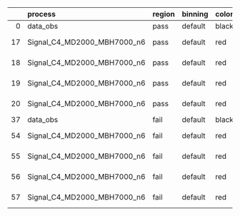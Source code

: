 |    | process                     | region   | binning   | color   | process_type   |   scale | variation   | source_filename                                                      | source_histname    | alias                       | title     |   combine_idx |     lnN |   shapes | syst_type   | direction   | variation_alias   |
|---:|:----------------------------|:---------|:----------|:--------|:---------------|--------:|:------------|:---------------------------------------------------------------------|:-------------------|:----------------------------|:----------|--------------:|--------:|---------:|:------------|:------------|:------------------|
|  0 | data_obs                    | pass     | default   | black   | DATA           |       1 | nominal     | ./histograms_for_2DAlphabet_v18//BH_Data.root                        | hpass              | Data                        | Data      |           nan | nan     |      nan | nan         | nan         | nan               |
| 17 | Signal_C4_MD2000_MBH7000_n6 | pass     | default   | red     | SIGNAL         |       1 | lumi        | ./histograms_for_2DAlphabet_v18//BH_Signal_C4_MD2000_MBH7000_n6.root | hpass              | Signal_C4_MD2000_MBH7000_n6 | BH signal |           nan |   1.016 |      nan | lnN         | nan         | nan               |
| 18 | Signal_C4_MD2000_MBH7000_n6 | pass     | default   | red     | SIGNAL         |       1 | SVM         | ./histograms_for_2DAlphabet_v18//BH_Signal_C4_MD2000_MBH7000_n6.root | hpass_SVMsyst_up   | Signal_C4_MD2000_MBH7000_n6 | BH signal |           nan | nan     |        1 | shapes      | Up          | SVMsyst           |
| 19 | Signal_C4_MD2000_MBH7000_n6 | pass     | default   | red     | SIGNAL         |       1 | SVM         | ./histograms_for_2DAlphabet_v18//BH_Signal_C4_MD2000_MBH7000_n6.root | hpass_SVMsyst_down | Signal_C4_MD2000_MBH7000_n6 | BH signal |           nan | nan     |        1 | shapes      | Down        | SVMsyst           |
| 20 | Signal_C4_MD2000_MBH7000_n6 | pass     | default   | red     | SIGNAL         |       1 | nominal     | ./histograms_for_2DAlphabet_v18//BH_Signal_C4_MD2000_MBH7000_n6.root | hpass              | Signal_C4_MD2000_MBH7000_n6 | BH signal |           nan | nan     |      nan | nan         | nan         | nan               |
| 37 | data_obs                    | fail     | default   | black   | DATA           |       1 | nominal     | ./histograms_for_2DAlphabet_v18//BH_Data.root                        | hfail              | Data                        | Data      |           nan | nan     |      nan | nan         | nan         | nan               |
| 54 | Signal_C4_MD2000_MBH7000_n6 | fail     | default   | red     | SIGNAL         |       1 | lumi        | ./histograms_for_2DAlphabet_v18//BH_Signal_C4_MD2000_MBH7000_n6.root | hfail              | Signal_C4_MD2000_MBH7000_n6 | BH signal |           nan |   1.016 |      nan | lnN         | nan         | nan               |
| 55 | Signal_C4_MD2000_MBH7000_n6 | fail     | default   | red     | SIGNAL         |       1 | SVM         | ./histograms_for_2DAlphabet_v18//BH_Signal_C4_MD2000_MBH7000_n6.root | hfail_SVMsyst_up   | Signal_C4_MD2000_MBH7000_n6 | BH signal |           nan | nan     |        1 | shapes      | Up          | SVMsyst           |
| 56 | Signal_C4_MD2000_MBH7000_n6 | fail     | default   | red     | SIGNAL         |       1 | SVM         | ./histograms_for_2DAlphabet_v18//BH_Signal_C4_MD2000_MBH7000_n6.root | hfail_SVMsyst_down | Signal_C4_MD2000_MBH7000_n6 | BH signal |           nan | nan     |        1 | shapes      | Down        | SVMsyst           |
| 57 | Signal_C4_MD2000_MBH7000_n6 | fail     | default   | red     | SIGNAL         |       1 | nominal     | ./histograms_for_2DAlphabet_v18//BH_Signal_C4_MD2000_MBH7000_n6.root | hfail              | Signal_C4_MD2000_MBH7000_n6 | BH signal |           nan | nan     |      nan | nan         | nan         | nan               |